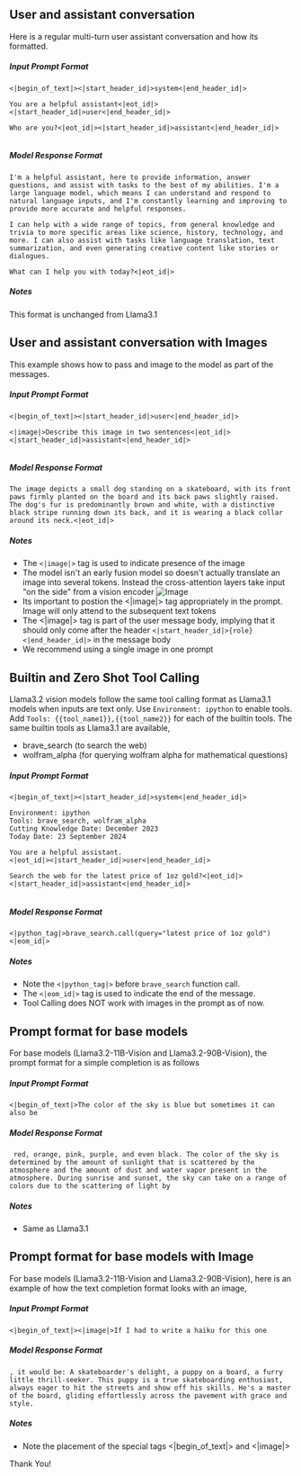 ## User and assistant conversation

Here is a regular multi-turn user assistant conversation and how its formatted.

##### Input Prompt Format
```
<|begin_of_text|><|start_header_id|>system<|end_header_id|>

You are a helpful assistant<|eot_id|><|start_header_id|>user<|end_header_id|>

Who are you?<|eot_id|><|start_header_id|>assistant<|end_header_id|>


```

##### Model Response Format
```
I'm a helpful assistant, here to provide information, answer questions, and assist with tasks to the best of my abilities. I'm a large language model, which means I can understand and respond to natural language inputs, and I'm constantly learning and improving to provide more accurate and helpful responses.

I can help with a wide range of topics, from general knowledge and trivia to more specific areas like science, history, technology, and more. I can also assist with tasks like language translation, text summarization, and even generating creative content like stories or dialogues.

What can I help you with today?<|eot_id|>
```


##### Notes
This format is unchanged from Llama3.1

## User and assistant conversation with Images

This example shows how to pass and image to the model as part of the messages.

##### Input Prompt Format
```
<|begin_of_text|><|start_header_id|>user<|end_header_id|>

<|image|>Describe this image in two sentences<|eot_id|><|start_header_id|>assistant<|end_header_id|>


```

##### Model Response Format
```
The image depicts a small dog standing on a skateboard, with its front paws firmly planted on the board and its back paws slightly raised. The dog's fur is predominantly brown and white, with a distinctive black stripe running down its back, and it is wearing a black collar around its neck.<|eot_id|>
```


##### Notes

- The `<|image|>` tag is used to indicate presence of the image
- The model isn't an early fusion model so doesn't actually translate an image into several tokens. Instead the cross-attention layers take input "on the side" from a vision encoder
![Image](mm-model.png)
- Its important to postion the <|image|> tag appropriately in the prompt. Image will only attend to the subsequent text tokens
- The <|image|> tag is part of the user message body, implying that it should only come after the header `<|start_header_id|>{role}<|end_header_id|>` in the message body
- We recommend using a single image in one prompt


## Builtin and Zero Shot Tool Calling


Llama3.2 vision models follow the same tool calling format as Llama3.1 models when inputs are text only.
Use `Environment: ipython` to enable tools.
Add `Tools: {{tool_name1}},{{tool_name2}}` for each of the builtin tools.
The same builtin tools as Llama3.1 are available,
- brave_search (to search the web)
- wolfram_alpha (for querying wolfram alpha for mathematical questions)


##### Input Prompt Format
```
<|begin_of_text|><|start_header_id|>system<|end_header_id|>

Environment: ipython
Tools: brave_search, wolfram_alpha
Cutting Knowledge Date: December 2023
Today Date: 23 September 2024

You are a helpful assistant.
<|eot_id|><|start_header_id|>user<|end_header_id|>

Search the web for the latest price of 1oz gold?<|eot_id|><|start_header_id|>assistant<|end_header_id|>


```

##### Model Response Format
```
<|python_tag|>brave_search.call(query="latest price of 1oz gold")<|eom_id|>
```


##### Notes

- Note the `<|python_tag|>` before `brave_search` function call.
- The `<|eom_id|>` tag is used to indicate the end of the message.
- Tool Calling does NOT work with images in the prompt as of now.


## Prompt format for base models


For base models (Llama3.2-11B-Vision and Llama3.2-90B-Vision), the prompt format for a simple completion is as follows


##### Input Prompt Format
```
<|begin_of_text|>The color of the sky is blue but sometimes it can also be
```

##### Model Response Format
```
 red, orange, pink, purple, and even black. The color of the sky is determined by the amount of sunlight that is scattered by the atmosphere and the amount of dust and water vapor present in the atmosphere. During sunrise and sunset, the sky can take on a range of colors due to the scattering of light by
```


##### Notes
- Same as Llama3.1

## Prompt format for base models with Image


For base models (Llama3.2-11B-Vision and Llama3.2-90B-Vision), here is an example of how the text completion format looks with an image,


##### Input Prompt Format
```
<|begin_of_text|><|image|>If I had to write a haiku for this one
```

##### Model Response Format
```
, it would be: A skateboarder's delight, a puppy on a board, a furry little thrill-seeker. This puppy is a true skateboarding enthusiast, always eager to hit the streets and show off his skills. He's a master of the board, gliding effortlessly across the pavement with grace and style.
```


##### Notes
- Note the placement of the special tags <|begin_of_text|> and <|image|>

Thank You!
